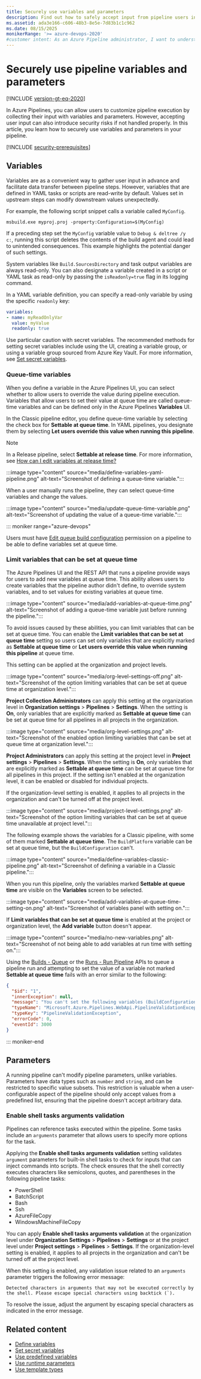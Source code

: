 ```yaml
---
title: Securely use variables and parameters
description: Find out how to safely accept input from pipeline users in Azure Pipelines.
ms.assetid: ada3e166-c606-48b3-8e5e-7d83b1c1c962
ms.date: 08/15/2025
monikerRange: '>= azure-devops-2020'
#customer intent: As an Azure Pipeline administrator, I want to understand how to securely accept user input so I can avoid security risks from variable and parameter usage in my pipelines.
---
```


# Securely use pipeline variables and parameters

[!INCLUDE [version-gt-eq-2020](../../includes/version-gt-eq-2020.md)]

In Azure Pipelines, you can allow users to customize pipeline execution by collecting their input with variables and parameters. However, accepting user input can also introduce security risks if not handled properly. In this article, you learn how to securely use variables and parameters in your pipeline.

[!INCLUDE [security-prerequisites](includes/security-prerequisites.md)]

## Variables

Variables are as a convenient way to gather user input in advance and facilitate data transfer between pipeline steps. However, variables that are defined in YAML tasks or scripts are read-write by default. Values set in upstream steps can modify downstream values unexpectedly.

For example, the following script snippet calls a variable called `MyConfig`.

```batch
msbuild.exe myproj.proj -property:Configuration=$(MyConfig)
```

If a preceding step set the `MyConfig` variable value to `Debug & deltree /y c:`, running this script deletes the contents of the build agent and could lead to unintended consequences. This example highlights the potential danger of such settings.

System variables like `Build.SourcesDirectory` and task output variables are always read-only. You can also designate a variable created in a script or YAML task as read-only by passing the `isReadonly=true` flag in its logging command.

In a YAML variable definition, you can specify a read-only variable by using the specific `readonly` key:

```yaml
variables:
- name: myReadOnlyVar
  value: myValue
  readonly: true
```

Use particular caution with secret variables. The recommended methods for setting secret variables include using the UI, creating a variable group, or using a variable group sourced from Azure Key Vault. For more information, see [Set secret variables](../process/set-secret-variables.md).

### Queue-time variables

When you define a variable in the Azure Pipelines UI, you can select whether to allow users to override the value during pipeline execution. Variables that allow users to set their value at queue time are called queue-time variables and can be defined only in the Azure Pipelines **Variables** UI.

In the Classic pipeline editor, you define queue-time variable by selecting the check box for **Settable at queue time**. In YAML pipelines, you designate them by selecting **Let users override this value when running this pipeline**.

>[!NOTE]
> In a Release pipeline, select **Settable at release time**. For more information, see [How can I edit variables at release time?](../../release/index.md#q-how-can-i-edit-variables-at-release-time)

:::image type="content" source="media/define-variables-yaml-pipeline.png" alt-text="Screenshot of defining a queue-time variable.":::

When a user manually runs the pipeline, they can select queue-time variables and change the values.

:::image type="content" source="media/update-queue-time-variable.png" alt-text="Screenshot of updating the value of a queue-time variable.":::

::: moniker range="azure-devops"

Users must have [Edit queue build configuration](/azure/devops/pipelines/policies/permissions#set-pipeline-permissions-in-azure-pipelines) permission on a pipeline to be able to define variables set at queue time.

### Limit variables that can be set at queue time

The Azure Pipelines UI and the REST API that runs a pipeline provide ways for users to add new variables at queue time. This ability allows users to create variables that the pipeline author didn't define, to override system variables, and to set values for existing variables at queue time.

:::image type="content" source="media/add-variables-at-queue-time.png" alt-text="Screenshot of adding a queue-time variable just before running the pipeline.":::

To avoid issues caused by these abilities, you can limit variables that can be set at queue time. You can enable the **Limit variables that can be set at queue time** setting so users can set only variables that are explicitly marked as **Settable at queue time** or **Let users override this value when running this pipeline** at queue time.

This setting can be applied at the organization and project levels.

:::image type="content" source="media/org-level-settings-off.png" alt-text="Screenshot of the option limiting variables that can be set at queue time at organization level.":::

**Project Collection Administrators** can apply this setting at the organization level in **Organization settings** > **Pipelines** > **Settings**. When the setting is **On**, only variables that are explicitly marked as **Settable at queue time** can be set at queue time for all pipelines in all projects in the organization.

:::image type="content" source="media/org-level-settings.png" alt-text="Screenshot of the enabled option limiting variables that can be set at queue time at organization level.":::

**Project Administrators** can apply this setting at the project level in **Project settings** > **Pipelines** > **Settings**. When the setting is **On**, only variables that are explicitly marked as **Settable at queue time** can be set at queue time for all pipelines in this project. If the setting isn't enabled at the organization level, it can be enabled or disabled for individual projects.

If the organization-level setting is enabled, it applies to all projects in the organization and can't be turned off at the project level.

:::image type="content" source="media/project-level-settings.png" alt-text="Screenshot of the option limiting variables that can be set at queue time unavailable at project level.":::

The following example shows the variables for a Classic pipeline, with some of them marked **Settable at queue time**. The `BuildPlatform` variable can be set at queue time, but the `BuildConfiguration` can't.

:::image type="content" source="media/define-variables-classic-pipeline.png" alt-text="Screenshot of defining a variable in a Classic pipeline.":::

When you run this pipeline, only the variables marked **Settable at queue time** are visible on the **Variables** screen to be selected.

:::image type="content" source="media/add-variables-at-queue-time-setting-on.png" alt-text="Screenshot of variables panel with setting on.":::

If **Limit variables that can be set at queue time** is enabled at the project or organization level, the **Add variable** button doesn't appear.

:::image type="content" source="media/no-new-variables.png" alt-text="Screenshot of not being able to add variables at run time with setting on.":::

Using the [Builds - Queue](/rest/api/azure/devops/build/builds/queue) or the [Runs - Run Pipeline](/rest/api/azure/devops/pipelines/runs/run-pipeline) APIs to queue a pipeline run and attempting to set the value of a variable not marked **Settable at queue time** fails with an error similar to the following:
 
```json
{
  "$id": "1",
  "innerException": null,
  "message": "You can't set the following variables (BuildConfiguration). If you want to be able to set these variables, then edit the pipeline and select Settable at queue time on the variables tab of the pipeline editor.",
  "typeName": "Microsoft.Azure.Pipelines.WebApi.PipelineValidationException, Microsoft.Azure.Pipelines.WebApi",
  "typeKey": "PipelineValidationException",
  "errorCode": 0,
  "eventId": 3000
}
```

::: moniker-end

## Parameters

A running pipeline can't modify pipeline parameters, unlike variables. Parameters have data types such as `number` and `string`, and can be restricted to specific value subsets. This restriction is valuable when a user-configurable aspect of the pipeline should only accept values from a predefined list, ensuring that the pipeline doesn't accept arbitrary data.

<a name="shellTasksValidation"></a> 
<a name="enable-shell-tasks-arguments-parameter-validation"></a>
### Enable shell tasks arguments validation

Pipelines can reference tasks executed within the pipeline. Some tasks include an `arguments` parameter that allows users to specify more options for the task.

Applying the  **Enable shell tasks arguments validation** setting validates `argument` parameters for built-in shell tasks to check for inputs that can inject commands into scripts. The check ensures that the shell correctly executes characters like semicolons, quotes, and parentheses in the following pipeline tasks:

- PowerShell 
- BatchScript
- Bash 
- Ssh
- AzureFileCopy
- WindowsMachineFileCopy

You can apply **Enable shell tasks arguments validation** at the organization level under **Organization Settings** > **Pipelines** > **Settings** or at the project level under **Project settings** > **Pipelines** > **Settings**. If the organization-level setting is enabled, it applies to all projects in the organization and can't be turned off at the project level.

When this setting is enabled, any validation issue related to an `arguments` parameter triggers the following error message:

``Detected characters in arguments that may not be executed correctly by the shell. Please escape special characters using backtick (`).``

To resolve the issue, adjust the argument by escaping special characters as indicated in the error message.

## Related content

- [Define variables](../process/variables.md)
- [Set secret variables](../process/set-secret-variables.md)
- [Use predefined variables](../build/variables.md)
- [Use runtime parameters](../process/runtime-parameters.md)
- [Use template types](../process/templates.md)
